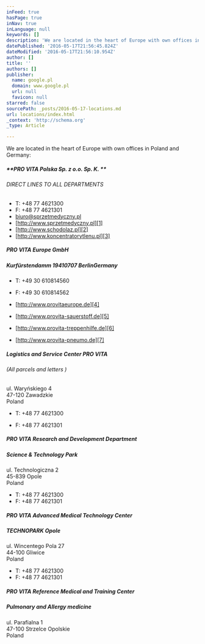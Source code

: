 ```yaml
---
inFeed: true
hasPage: true
inNav: true
inLanguage: null
keywords: []
description: 'We are located in the heart of Europe with own offices in Poland and Germany:'
datePublished: '2016-05-17T21:56:45.824Z'
dateModified: '2016-05-17T21:56:10.954Z'
author: []
title: ''
authors: []
publisher:
  name: google.pl
  domain: www.google.pl
  url: null
  favicon: null
starred: false
sourcePath: _posts/2016-05-17-locations.md
url: locations/index.html
_context: 'http://schema.org'
_type: Article

---
```

We are located in the heart of Europe with own offices in Poland and Germany:

##### **PRO VITA Polska Sp. z o.o. Sp. K. **

###### DIRECT LINES TO ALL DEPARTMENTS

* T: +48 77 4621300
* F: +48 77 4621301
* [biuro@sprzetmedyczny.pl][0]
* [http://www.sprzetmedyczny.pl][1]
* [http://www.schodolaz.pl][2]
* [http://www.koncentratorytlenu.pl][3]

##### **PRO VITA Europe GmbH**

##### Kurfürstendamm 19410707 BerlinGermany

* T: +49 30 610814560
* F: +49 30 610814562

* [http://www.provitaeurope.de][4]
* [http://www.provita-sauerstoff.de][5]
* [http://www.provita-treppenhilfe.de][6]
* [http://www.provita-pneumo.de][7]

##### **Logistics and Service Center PRO VITA**

###### (All parcels and letters )

ul. Waryńskiego 4  
47-120 Zawadzkie  
Poland

* T: +48 77 4621300

* F: +48 77 4621301

##### **PRO VITA Research and Development Department**

##### Science & Technology Park

ul. Technologiczna 2  
45-839 Opole  
Poland

* T: +48 77 4621300
* F: +48 77 4621301

##### **PRO VITA Advanced Medical Technology Center**

##### TECHNOPARK Opole

ul. Wincentego Pola 27  
44-100 Gliwice  
Poland

* T: +48 77 4621300
* F: +48 77 4621301

##### **PRO VITA Reference Medical and Training Center**

##### Pulmonary and Allergy medicine

ul. Parafialna 1  
47-100 Strzelce Opolskie  
Poland

  


[0]: mailto:biuro@sprzetmedyczny.pl
[1]: http://www.sprzetmedyczny.pl/
[2]: http://www.schodolaz.pl/
[3]: http://www.koncentratorytlenu.pl/
[4]: http://www.provitaeurope.de/
[5]: http://www.provita-sauerstoff.de/
[6]: http://www.provita-treppenhilfe.de/
[7]: http://www.provita-pneumo.de/